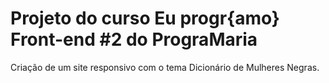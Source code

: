 # Projeto do curso Eu progr{amo} Front-end #2 do PrograMaria
Criação de um site responsivo com o tema Dicionário de Mulheres Negras.
